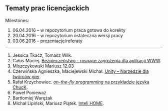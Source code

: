 ## Tematy prac licencjackich

Milestones:

1. 06.04.2016 – w repozytorium praca gotowa do korekty
1. 20.04.2016 – w repozytorium ostateczna wersji pracy
1. 03.06.2016 – prezentacje/referaty  

----

1. Jessica Tkacz, Tomasz Wilk.
1. Całus Maciej. [Bezpieczeństwo - rosnące zagrożenia dla aplikacji WWW](https://github.com/mcalus/licencjat).
1. Miszczykowski Mariusz 12.03
1. Czerwińska Agnieszka, Maciejewski Michał. [Unity – Narzędzie dla twórców gier](https://github.com/aczerwinska/FathersLegacy).
1. Rafał Krzychowiec. [*on-the-fly programming* na przykładzie języka ChucK](https://github.com/StringHead/ChucK/blob/master/README.md).
1. Paweł Ponieważ
1. Bartłomiej Warężak
1. Michał Lipiński, Mariusz Piątek. [Inteli HOME](https://github.com/mlipinski2/licencjat).
